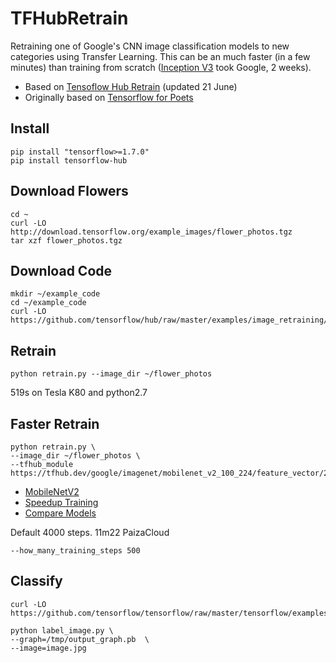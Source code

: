 # TFHubRetrain

Retraining one of Google's CNN image classification models to new categories using Transfer Learning.
This can be an much faster (in a few minutes) than training from scratch ([Inception V3](https://github.com/EN10/KerasInception) took Google, 2 weeks).

* Based on [Tensoflow Hub Retrain](https://github.com/tensorflow/hub/blob/master/docs/tutorials/image_retraining.md) (updated 21 June)    
* Originally based on [Tensorflow for Poets](https://github.com/EN10/TensorFlowForPoets)


## Install 
    pip install "tensorflow>=1.7.0"
    pip install tensorflow-hub

## Download Flowers
    cd ~
    curl -LO http://download.tensorflow.org/example_images/flower_photos.tgz
    tar xzf flower_photos.tgz

## Download Code
    mkdir ~/example_code
    cd ~/example_code
    curl -LO https://github.com/tensorflow/hub/raw/master/examples/image_retraining/retrain.py

## Retrain
    python retrain.py --image_dir ~/flower_photos

519s on	Tesla K80 and python2.7

## Faster Retrain
    python retrain.py \
    --image_dir ~/flower_photos \
    --tfhub_module https://tfhub.dev/google/imagenet/mobilenet_v2_100_224/feature_vector/2

* [MobileNetV2](https://ai.googleblog.com/2018/04/mobilenetv2-next-generation-of-on.html)
* [Speedup Training](https://github.com/EN10/TensorFlowForPoets#speedup-training)
* [Compare Models](https://github.com/tensorflow/models/blob/master/research/slim/README.md)

Default 4000 steps. 11m22 PaizaCloud

    --how_many_training_steps 500

## Classify
    curl -LO https://github.com/tensorflow/tensorflow/raw/master/tensorflow/examples/label_image/label_image.py
    
    python label_image.py \
    --graph=/tmp/output_graph.pb  \
    --image=image.jpg